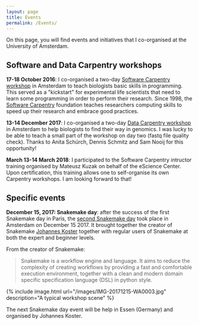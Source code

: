 ```yaml
---
layout: page
title: Events
permalink: /Events/
---
```

On this page, you will find events and initiatives that I co-organised at the University of Amsterdam. 

## Software and Data Carpentry workshops

**17-18 October 2016**: I co-organised a two-day [Software Carpentry workshop](https://mkuzak.github.io/2016-10-17-amsterdam/) in Amsterdam to teach biologists basic skills in programming. This served as a "kickstart" for experimental life scientists that need to learn some programming in order to perform their research. Since 1998, the [Software Carpentry](https://software-carpentry.org/) foundation teaches researchers computing skills to speed up their research and embrace good practices.

**13-14 December 2017**: I co-organised a two-day [Data Carpentry workshop](https://aschuerch.github.io/2017-12-13-amsterdam/) in Amsterdam to help biologists to find their way in genomics. I was lucky to be able to teach a small part of the workshop on day two (fastq file quality check). Thanks to Anita Schürch, Dennis Schmitz and Sam Nooij for this opportunity!

**March 13-14 March 2018**: I participated to the Software Carpentry intructor training organised by Mateusz Kuzak on behalf of the eScience Center. Upon certification, this training allows one to self-organise its own Carpentry workshops. I am looking forward to that!

## Specific events

**December 15, 2017: Snakemake day**: after the success of the first Snakemake day in Paris, the [second Snakemake day](https://snakemake-days.github.io/) took place in Amsterdam on December 15 2017. It brought together the creator of Snakemake [Johannes Koster](https://johanneskoester.bitbucket.io/) together with regular users of Snakemake at both the expert and beginner levels.   

From the creator of Snakemake:
> Snakemake is a workflow engine and language. It aims to reduce the complexity of creating workflows by providing a fast and comfortable execution environment, together with a clean and modern domain specific specification language (DSL) in python style.

{% include image.html url="/images/IMG-20171215-WA0003.jpg" description="A typical workshop scene" %}

The next Snakemake day event will be help in Essen (Germany) and organised by Johannes Koster. 
